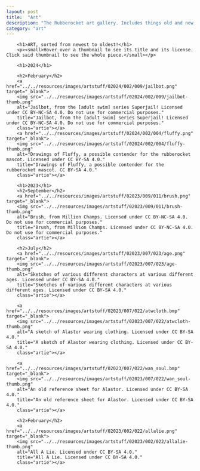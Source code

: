 ```yaml
---
layout: post
title:  "Art"
description: "The Rubberocket art gallery. Includes things old and new, so come on down and check it out."
category: "art"
---
```


<!-- this is only temporary whilst i get things sorted out-->
		<h1>ART, sorted from newest to oldest!</h1>
		<p><small>Hover over a thumbnail to see its title and its license. Click said thumbnail to see the whole piece.</small></p>

		<h1>2024</h1>

		<h2>February</h2>
		<a href="../../resources/images/artstuff/02024/002/009/jailbot.png" target="_blank">
		<img src="../../resources/images/artstuff/02024/002/009/jailbot-thumb.png" 
		alt="Jailbot, from the [adult swim] series Superjail! Licensed under CC BY-NC-SA 4.0. Do not use for commercial purposes."
		title="Jailbot, from the [adult swim] series Superjail! Licensed under CC BY-NC-SA 4.0. Do not use for commercial purposes."
		class="artie"></a>
		<a href="../../resources/images/artstuff/02024/002/004/fluffy.png" target="_blank">
		<img src="../../resources/images/artstuff/02024/002/004/fluffy-thumb.png" 
		alt="Drawings of Fluffy, a possible contender for the rubberocket mascot. Licensed under CC BY-SA 4.0."
		title="Drawings of Fluffy, a possible contender for the rubberocket mascot. CC BY-SA 4.0."
		class="artie"></a>

		<h1>2023</h1>
		<h2>September</h2>
		<a href="../../resources/images/artstuff/02023/009/011/brush.png" target="_blank">
		<img src="../../resources/images/artstuff/02023/009/011/brush-thumb.png"
		alt="Brush, from Million Champs. Licensed under CC BY-NC-SA 4.0. Do not use for commercial purposes."
		title="Brush, from Million Champs. Licensed under CC BY-NC-SA 4.0. Do not use for commercial purposes."
		class="artie"></a>

		<h2>July</h2>
		<a href="../../resources/images/artstuff/02023/007/023/age.png" target="_blank">
		<img src="../../resources/images/artstuff/02023/007/023/age-thumb.png"
		alt="Sketches of various different characters at various different ages. Licensed under CC BY-SA 4.0."
		title="Sketches of various different characters at various different ages. Licensed under CC BY-SA 4.0."
		class="artie"></a>

		<a href="../../resources/images/artstuff/02023/007/022/atwcloth.bmp" target="_blank">
		<img src="../../resources/images/artstuff/02023/007/022/atwcloth-thumb.png"
		alt="A sketch of Alastor wearing clothing. Licensed under CC BY-SA 4.0."
		title="A sketch of Alastor wearing clothing. Licensed under CC BY-SA 4.0."
		class="artie"></a>

		<a href="../../resources/images/artstuff/02023/007/022/wan_soul.bmp" target="_blank">
		<img src="../../resources/images/artstuff/02023/007/022/wan_soul-thumb.png"
		alt="An old reference sheet for Alastor. Licensed under CC BY-SA 4.0."
		title="An old reference sheet for Alastor. Licensed under CC BY-SA 4.0."
		class="artie"></a>

		<h2>February</h2> 
		<a href="../../resources/images/artstuff/02023/002/022/allalie.png" target="_blank">
		<img src="../../resources/images/artstuff/02023/002/022/allalie-thumb.png"
		alt="All A Lie. Licensed under CC BY-SA 4.0."
		title="All A Lie. Licensed under CC BY-SA 4.0."
		class="artie"></a>